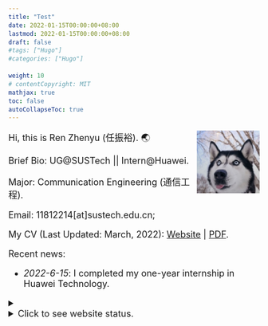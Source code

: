 ```yaml
---
title: "Test"
date: 2022-01-15T00:00:00+08:00
lastmod: 2022-01-15T00:00:00+08:00
draft: false
#tags: ["Hugo"]
#categories: ["Hugo"]

weight: 10
# contentCopyright: MIT
mathjax: true
toc: false
autoCollapseToc: true
---
```


<img src="/profile.png" style="max-width: 25%; float: right; zoom: 25%;" alt="Profile img" />

<font size = 4pt>

Hi, this is Ren Zhenyu (任振裕). 🌏

Brief Bio: UG@SUSTech || Intern@Huawei.

Major: Communication Engineering (通信工程).

Email: 11812214[at]sustech.edu.cn;

My CV (Last Updated: March, 2022): [Website](/cv/) | [PDF](/cv.pdf).

Recent news:

+ *2022-6-15*: I completed my one-year internship in Huawei Technology.


<details>
<summary><li>Click to see website status.</li></summary>
<script type='text/javascript' id='clustrmaps' src='//cdn.clustrmaps.com/map_v2.js?cl=080808&w=300&t=n&d=KNhUkfBz0L7ehCNZBExvsbzI3i4WYHNo7km8lQI9Cuc&co=ffffff&ct=808080&cmo=3acc3a&cmn=ff5353'></script>
<!-- <script type="text/javascript" id="clstr_globe" src="//clustrmaps.com/globe.js?d=KNhUkfBz0L7ehCNZBExvsbzI3i4WYHNo7km8lQI9Cuc"></script> -->
<!-- <script type="text/javascript" src="//rf.revolvermaps.com/0/0/7.js?i=5cl6rs2stn2&amp;m=0&amp;c=ff0000&amp;cr1=ffffff&amp;sx=0" async="async"></script>
<script type="text/javascript" src="//rf.revolvermaps.com/0/0/8.js?i=5cl6rs2stn2&amp;m=0&amp;c=ff0000&amp;cr1=ffffff&amp;f=arial&amp;l=33" async="async"></script> -->
</details>



